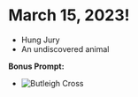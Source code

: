 # March 15, 2023!
- Hung Jury
- An undiscovered animal

**Bonus Prompt:**
- ![Butleigh Cross](https://en.wikipedia.org/wiki/File:Butleigh_Cross_-_geograph.org.uk_-_444059.jpg)
